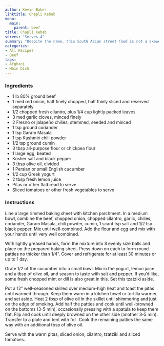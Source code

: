 ```yaml
---
author: Kevin Baker
linktitle: Chapli Kebab
menu:
  main:
    parent: beef
title: Chapli Kebab
serves: "Serves 4"
summary: "Despite the name, this South Asian street food is not a skewer of grilled meat. These are patties of boldly seasoned ground meat, fried on a flat surface until brown and crisp on both sides. These make a delicious and easy meal slipped into warm pitas along with fresh garnishes and a tangy tzatziki."
categories:
- All Recipes
- Beef
tags:
- Afghani
- Main Dish
---
```

### Ingredients

<div class="ingredient-list">

* 1 lb 80% ground beef  
* 1 med red onion, half finely chopped, half thinly sliced and reserved separately.  
* 1/2 chopped fresh cilantro, plus 1/4 cup lightly packed leaves  
* 3 med garlic cloves, minced finely  
* 2 Fresno or jalapeño chilies, stemmed, seeded and minced  
* 1 tsp ground coriander  
* 1 tsp Garam Masala  
* 1 tsp Kashmiri chili powder  
* 1/2 tsp ground cumin  
* 3 tbsp all-purpose flour or chickpea flour  
* 1 large egg, beated   
* Kosher salt and black pepper  
* 3 tbsp olive oil, divided  
* 1 Persian or small English cucumber   
* 1/2 cup Greek yogurt  
* 2 tbsp fresh lemon juice  
* Pitas or other flatbread to serve  
* Sliced tomatoes or other fresh vegetables to serve  

</div>

### Instructions
Line a large rimmed baking sheet with kitchen parchment. In a medium bowl, combine the beef, chopped onion, chopped cilantro, garlic, chilies, coriander, Garam Masala, chili powder, cumin, 1 scant tsp salt and 1/2 tsp black pepper. Mix until well-combined. Add the flour and egg and mix with your hands until very well combined.

With lightly greased hands, form the mixture into 8 evenly size balls and place on the prepared baking sheet. Press down on each to form round patties no thicker than 1/4”. Cover and refrigerate for at least 30 minutes or up to 1 day.

Grate 1/2 of the cucumber into a small bowl. Mix in the yogurt, lemon juice and a tbsp of olive oil, and season to taste with salt and pepper. If you’d like, some fresh chopped mint or dill is also great in this. Set this tzatziki aside.

Put a 12” well-seasoned skilled over medium-high heat and toast the pitas until warmed through. Keep them warm in a kitchen towel or tortilla warmer, and set aside. Heat 2 tbsp of olive oil in the skillet until shimmering and just on the edge of smoking. Add half the patties and cook until well-browned on the bottoms (3-5 min), occasionally pressing with a spatula to keep them flat. Flip and cook until deeply browned on the other side (another 3-5 min). Transfer to a plate and tent with foil. Cook the remaining patties the same way with an additional tbsp of olive oil.

Serve with the warm pitas, sliced onion, cilantro, tzatziki and sliced tomatoes. 